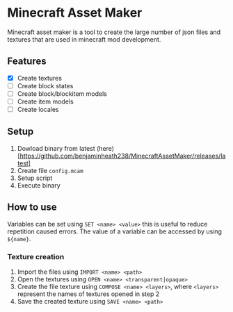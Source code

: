 # Minecraft Asset Maker

Minecraft asset maker is a tool to create the large number of json files and textures that are used in minecraft mod development.

## Features

* [x] Create textures
* [ ] Create block states
* [ ] Create block/blockitem models
* [ ] Create item models
* [ ] Create locales

## Setup

1. Dowload binary from latest (here)[https://github.com/benjaminheath238/MinecraftAssetMaker/releases/latest]
2. Create file `config.mcam`
3. Setup script
4. Execute binary

## How to use

Variables can be set using `SET <name> <value>` this is useful to reduce repetition caused errors. The value of a variable can be accessed by using `${name}`.

### Texture creation

1. Import the files using `IMPORT <name> <path>`
2. Open the textures using `OPEN <name> <transparent|opaque>`
3. Create the file texture using `COMPOSE <name> <layers>`, where `<layers>` represent the names of textures opened in step 2
4. Save the created texture using `SAVE <name> <path>`
